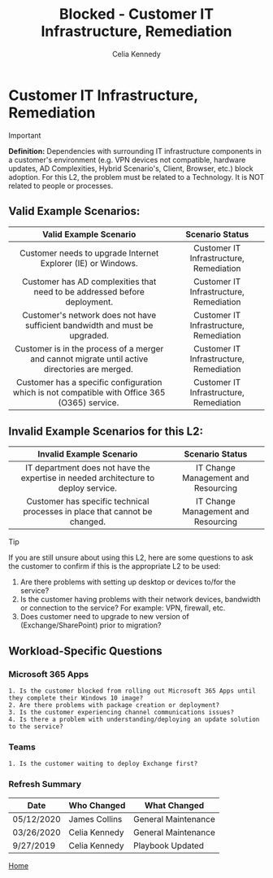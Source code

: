 ﻿---
# required metadata
title: Blocked - Customer IT Infrastructure, Remediation
description: Blocked - Customer IT Infrastructure, Remediation
author: Celia Kennedy
ms.author: v-cekenn
manager: pagrim
ms.date: 1/29/2020
ms.topic: ftop-partner-user-guide
ms.prod: non-product-specific 
ms.custom: ftop-partner-user-guide
ft.audience: partner
ft.owner: pagrim
---

# Customer IT Infrastructure, Remediation

> [!IMPORTANT]
> **Definition:** Dependencies with surrounding IT infrastructure components in a customer's environment (e.g. VPN devices not compatible, hardware updates, AD Complexities, Hybrid Scenario's, Client, Browser, etc.) block adoption.  For this L2, the problem must be related to a Technology. It is NOT related to people or processes. ​​​

## Valid Example Scenarios:

| Valid Example Scenario | Scenario Status |
| :--: | :--: |
| Customer needs to upgrade Internet Explorer (IE) or Windows. | Customer IT Infrastructure, Remediation |
| Customer has AD complexities that need to be addressed before deployment. | Customer IT Infrastructure, Remediation |
| Customer's network does not have sufficient bandwidth and must be upgraded.​ | Customer IT Infrastructure, Remediation |
| Customer is in the process of a merger and cannot migrate until active directories are merged.  | Customer IT Infrastructure, Remediation |
| Customer has a specific configuration which is not compatible with Office 365 (O365) service.  | Customer IT Infrastructure, Remediation |

## Invalid Example Scenarios for this L2:

| Invalid Example Scenario | Scenario Status |
| :--: | :--: |
| IT department does not have the expertise in needed architecture to deploy service. | IT Change Management and Resourcing |
| Customer has specific technical processes in place that cannot be changed. | IT Change Management and Resourcing |

> [!TIP]
> If you are still unsure about using this L2, here are some questions to ask the customer to confirm if this is the appropriate L2 to be used:
>    1. Are there problems with setting up desktop or devices to/for the service?
>    2. Is the customer having problems with their network devices, bandwidth or connection to the service? For example: VPN, firewall, etc.
>    3. Does customer need to upgrade to new version of (Exchange/SharePoint) prior to migration?​

## Workload-Specific Questions

### Microsoft 365 Apps

    1. Is the customer blocked from rolling out Microsoft 365 Apps until they complete their Windows 10 image? 
    2. Are there problems with package creation or deployment?
    3. Is the customer experiencing channel communications issues?
    4. Is there a problem with understanding/deploying an update solution to the service?​

### Teams

    1. Is the customer waiting to deploy Exchange first?

### Refresh Summary

|Date|Who Changed|What Changed|
|---------|---------------|----------------------------|
|05/12/2020| James Collins| General Maintenance|
|03/26/2020| Celia Kennedy| General Maintenance|
|9/27/2019| Celia Kennedy| Playbook Updated|

[Home](http://partner-docs.microsoft.com)
